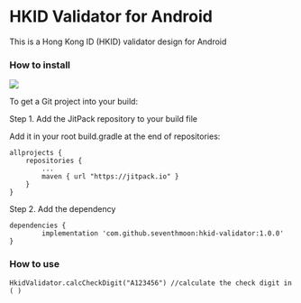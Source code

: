# HKID Validator for Android

This is a Hong Kong ID (HKID) validator design for Android

### How to install
[![](https://jitpack.io/v/seventhmoon/hkid-validator.svg)](https://jitpack.io/#seventhmoon/hkid-validator)

To get a Git project into your build:

Step 1. Add the JitPack repository to your build file

Add it in your root build.gradle at the end of repositories:

	allprojects {
		repositories {
			...
			maven { url "https://jitpack.io" }
		}
	}

Step 2. Add the dependency

	dependencies {
	        implementation 'com.github.seventhmoon:hkid-validator:1.0.0'
	}
	     
### How to use

    HkidValidator.calcCheckDigit("A123456") //calculate the check digit in ( )
